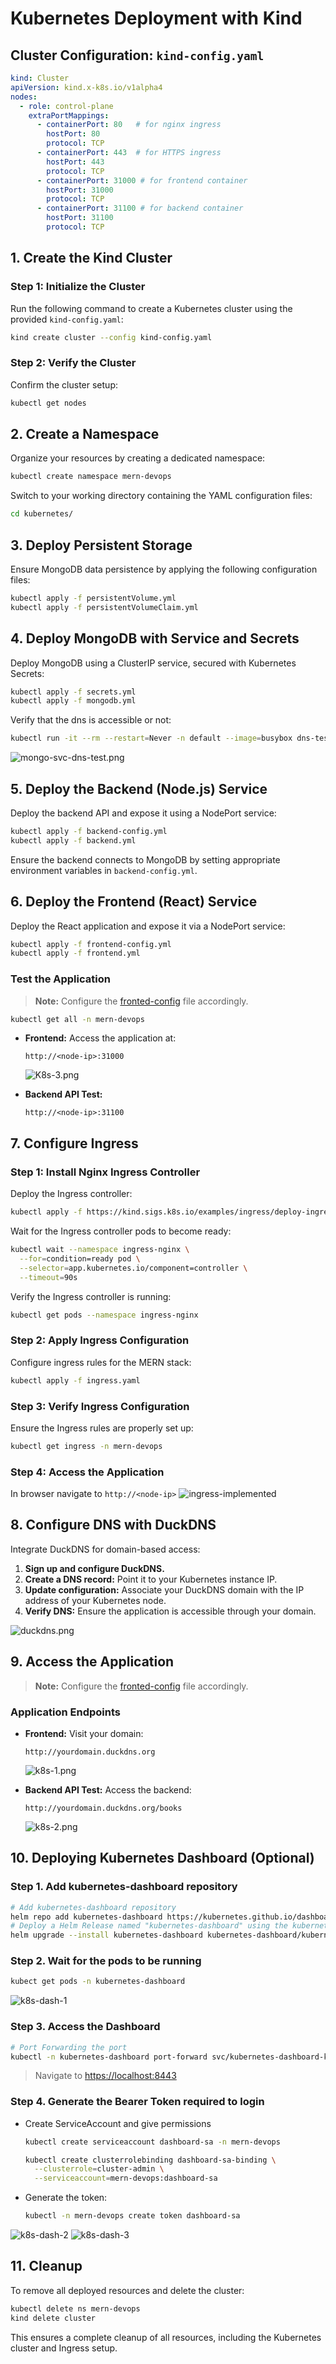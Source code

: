 # Kubernetes Deployment with Kind

## Cluster Configuration: `kind-config.yaml`

```yaml
kind: Cluster
apiVersion: kind.x-k8s.io/v1alpha4
nodes:
  - role: control-plane
    extraPortMappings:
      - containerPort: 80   # for nginx ingress
        hostPort: 80
        protocol: TCP
      - containerPort: 443  # for HTTPS ingress
        hostPort: 443
        protocol: TCP
      - containerPort: 31000 # for frontend container
        hostPort: 31000
        protocol: TCP
      - containerPort: 31100 # for backend container
        hostPort: 31100
        protocol: TCP
```



## 1. Create the Kind Cluster

### Step 1: Initialize the Cluster
Run the following command to create a Kubernetes cluster using the provided `kind-config.yaml`:

```bash
kind create cluster --config kind-config.yaml
```

### Step 2: Verify the Cluster
Confirm the cluster setup:

```bash
kubectl get nodes
```



## 2. Create a Namespace 

Organize your resources by creating a dedicated namespace:

```bash
kubectl create namespace mern-devops
```

Switch to your working directory containing the YAML configuration files:
```bash
cd kubernetes/
```



## 3. Deploy Persistent Storage

Ensure MongoDB data persistence by applying the following configuration files:

```bash
kubectl apply -f persistentVolume.yml
kubectl apply -f persistentVolumeClaim.yml
```



## 4. Deploy MongoDB with Service and Secrets

Deploy MongoDB using a ClusterIP service, secured with Kubernetes Secrets:

```bash
kubectl apply -f secrets.yml
kubectl apply -f mongodb.yml
```

Verify that the dns is accessible or not:
```bash
kubectl run -it --rm --restart=Never -n default --image=busybox dns-test -- nslookup mongodb-deployment-0.mongodb-service-headless.mern-devops.svc.cluster.local
```
![mongo-svc-dns-test.png](./assets/mongo-svc-dns-test.png)



## 5. Deploy the Backend (Node.js) Service

Deploy the backend API and expose it using a NodePort service:

```bash
kubectl apply -f backend-config.yml
kubectl apply -f backend.yml
```

Ensure the backend connects to MongoDB by setting appropriate environment variables in `backend-config.yml`.



## 6. Deploy the Frontend (React) Service

Deploy the React application and expose it via a NodePort service:

```bash
kubectl apply -f frontend-config.yml
kubectl apply -f frontend.yml
```

### Test the Application
>**Note:** Configure the [fronted-config](../kubernetes/frontend-config.yml) file accordingly.
 
```bash
kubectl get all -n mern-devops
```  

<!-- ![K8s-4.png](./assets/K8s-4.png) -->

- **Frontend:** Access the application at:
  
  ```
  http://<node-ip>:31000
  ```
  ![K8s-3.png](./assets/K8s-3.png)

- **Backend API Test:**

  ```
  http://<node-ip>:31100
  ```



## 7. Configure Ingress

### Step 1: Install Nginx Ingress Controller

Deploy the Ingress controller:

```bash
kubectl apply -f https://kind.sigs.k8s.io/examples/ingress/deploy-ingress-nginx.yaml
```

Wait for the Ingress controller pods to become ready:

```bash
kubectl wait --namespace ingress-nginx \
  --for=condition=ready pod \
  --selector=app.kubernetes.io/component=controller \
  --timeout=90s
```

Verify the Ingress controller is running:

```bash
kubectl get pods --namespace ingress-nginx
```

### Step 2: Apply Ingress Configuration

Configure ingress rules for the MERN stack:

```bash
kubectl apply -f ingress.yaml
```

### Step 3: Verify Ingress Configuration

Ensure the Ingress rules are properly set up:

```bash
kubectl get ingress -n mern-devops
```

### Step 4: Access the Application
In browser navigate to `http://<node-ip>`
![ingress-implemented](./assets/ingress-implemented.png)



## 8. Configure DNS with DuckDNS

Integrate DuckDNS for domain-based access:

1. **Sign up and configure DuckDNS.**
2. **Create a DNS record:** Point it to your Kubernetes instance IP.
3. **Update configuration:** Associate your DuckDNS domain with the IP address of your Kubernetes node.
4. **Verify DNS:** Ensure the application is accessible through your domain.

![duckdns.png](./assets/duckdns.png)



## 9. Access the Application
>**Note:** Configure the [fronted-config](../kubernetes/frontend-config.yml) file accordingly.

### Application Endpoints

- **Frontend:** Visit your domain:

  ```
  http://yourdomain.duckdns.org
  ```
  ![k8s-1.png](./assets/k8s-1.png)

- **Backend API Test:** Access the backend:

  ```
  http://yourdomain.duckdns.org/books
  ```
  ![k8s-2.png](./assets/k8s-2.png)



## 10. Deploying Kubernetes Dashboard (Optional)

### Step 1. Add kubernetes-dashboard repository

```bash
# Add kubernetes-dashboard repository
helm repo add kubernetes-dashboard https://kubernetes.github.io/dashboard/
# Deploy a Helm Release named "kubernetes-dashboard" using the kubernetes-dashboard chart
helm upgrade --install kubernetes-dashboard kubernetes-dashboard/kubernetes-dashboard --create-namespace --namespace kubernetes-dashboard
```

### Step 2. Wait for the pods to be running
```bash
kubect get pods -n kubernetes-dashboard
```

![k8s-dash-1](./assets/k8s-dash-1.png)

### Step 3. Access the Dashboard
```bash
# Port Forwarding the port
kubectl -n kubernetes-dashboard port-forward svc/kubernetes-dashboard-kong-proxy 8443:443
```

> Navigate to [https://localhost:8443](https://localhost:8443)

### Step 4. Generate the Bearer Token required to login
- Create ServiceAccount and give permissions

  ```bash
  kubectl create serviceaccount dashboard-sa -n mern-devops

  kubectl create clusterrolebinding dashboard-sa-binding \
    --clusterrole=cluster-admin \
    --serviceaccount=mern-devops:dashboard-sa
  ```

- Generate the token:
  ```bash
  kubectl -n mern-devops create token dashboard-sa
  ```

![k8s-dash-2](./assets/k8s-dash-2.png)
![k8s-dash-3](./assets/k8s-dash-3.png)

## 11. Cleanup

To remove all deployed resources and delete the cluster:

```bash
kubectl delete ns mern-devops
kind delete cluster
```

This ensures a complete cleanup of all resources, including the Kubernetes cluster and Ingress setup.



